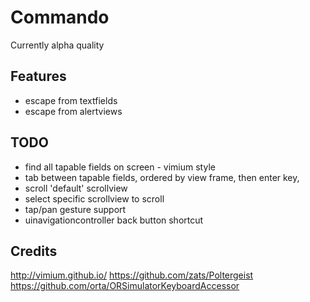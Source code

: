 # Commando

Currently alpha quality

## Features
- escape from textfields
- escape from alertviews

## TODO
- find all tapable fields on screen - vimium style
- tab between tapable fields, ordered by view frame, then enter key,
- scroll 'default' scrollview
- select specific scrollview to scroll
- tap/pan gesture support
- uinavigationcontroller back button shortcut

## Credits
http://vimium.github.io/
https://github.com/zats/Poltergeist
https://github.com/orta/ORSimulatorKeyboardAccessor